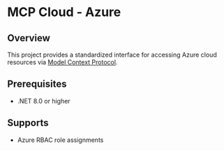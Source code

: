 # MCP Cloud - Azure

## Overview

This project provides a standardized interface for accessing Azure cloud resources via [Model Context Protocol](https://modelcontextprotocol.io/introduction).


## Prerequisites

- .NET 8.0 or higher


## Supports
- Azure RBAC role assignments